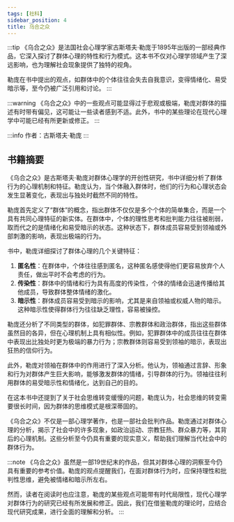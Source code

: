 ```yaml
---
tags: [社科]
sidebar_position: 4
title: 乌合之众
---
```


:::tip
《乌合之众》是法国社会心理学家古斯塔夫·勒庞于1895年出版的一部经典作品，它深入探讨了群体心理的特性和行为模式。这本书不仅对心理学领域产生了深远影响，也为理解社会现象提供了独特的视角。

勒庞在书中提出的观点，如群体中的个体往往会失去自我意识，变得情绪化、易受暗示等，至今仍被广泛引用和讨论。
:::

:::warning
《乌合之众》中的一些观点可能显得过于悲观或极端，勒庞对群体的描述有时带有偏见，这可能让一些读者感到不适。此外，书中的某些理论在现代心理学中可能已经有所更新或修正。
:::

:::info
作者：古斯塔夫·勒庞
:::

## 书籍摘要

《乌合之众》是古斯塔夫·勒庞对群体心理学的开创性研究，书中详细分析了群体行为的心理机制和特征。勒庞认为，当个体融入群体时，他们的行为和心理状态会发生显著变化，表现出与独处时截然不同的特性。

勒庞首先定义了“群体”的概念，指出群体不仅仅是多个个体的简单集合，而是一个具有共同心理特征的新实体。在群体中，个体的理性思考和批判能力往往被削弱，取而代之的是情绪化和易受暗示的状态。这种状态下，群体成员容易受到领袖或外部刺激的影响，表现出极端的行为。

书中，勒庞详细探讨了群体心理的几个关键特征：

1. **匿名性**：在群体中，个体往往感到匿名，这种匿名感使得他们更容易放弃个人责任，做出平时不会考虑的行为。
2. **传染性**：群体中的情绪和行为具有高度的传染性，个体的情绪会迅速传播给其他成员，导致群体整体情绪的激化。
3. **暗示性**：群体成员容易受到暗示的影响，尤其是来自领袖或权威人物的暗示。这种暗示性使得群体行为往往缺乏理性，容易被操控。

勒庞还分析了不同类型的群体，如犯罪群体、宗教群体和政治群体，指出这些群体虽然目的各异，但在心理机制上具有相似性。例如，犯罪群体中的成员往往在群体中表现出比独处时更为极端的暴力行为；宗教群体则容易受到领袖的暗示，表现出狂热的信仰行为。

此外，勒庞对领袖在群体中的作用进行了深入分析。他认为，领袖通过言辞、形象和行为对群体产生巨大影响，能够激发群体的情绪，引导群体的行为。领袖往往利用群体的易受暗示性和情绪化，达到自己的目的。

在这本书中还提到了关于社会思维转变缓慢的问题，勒庞认为，社会思维的转变需要很长时间，因为群体的思维模式是根深蒂固的。

《乌合之众》不仅是一部心理学著作，也是一部社会批判作品。勒庞通过对群体心理的分析，揭示了社会中的许多现象，如政治运动、宗教狂热、群众暴力等，其背后的心理机制。这些分析至今仍具有重要的现实意义，帮助我们理解当代社会中的群体行为。

:::note
《乌合之众》虽然是一部19世纪末的作品，但其对群体心理的洞察至今仍具有重要的参考价值。勒庞的观点提醒我们，在面对群体行为时，应保持理性和批判性思维，避免被情绪和暗示所左右。

然而，读者在阅读时也应注意，勒庞的某些观点可能带有时代局限性，现代心理学对群体行为的研究已经有所发展和修正。因此，我们在借鉴勒庞的理论时，应结合现代研究成果，进行全面的理解和分析。
:::